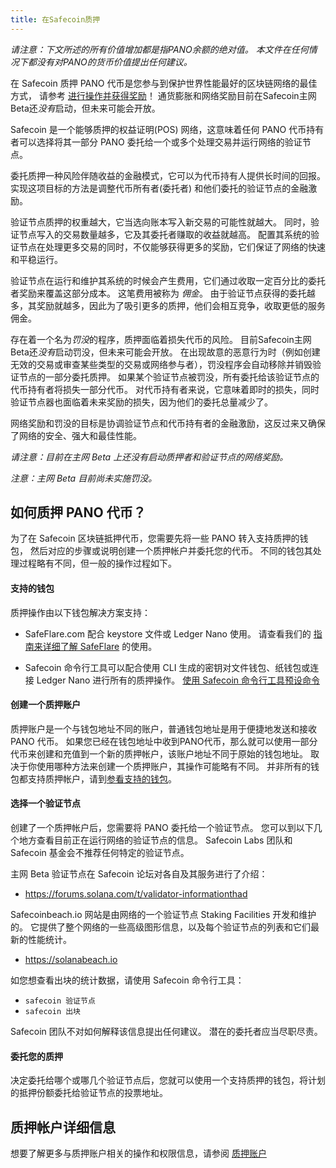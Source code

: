 ```yaml
---
title: 在Safecoin质押
---
```


*请注意：下文所述的所有价值增加都是指PANO余额的绝对值。 本文件在任何情况下都没有对PANO的货币价值提出任何建议。*

在 Safecoin 质押 PANO 代币是您参与到保护世界性能最好的区块链网络的最佳方式， 请参考 [进行操作并获得奖励](implemented-proposals/staking-rewards.md)！ 通货膨胀和网络奖励目前在Safecoin主网Beta还*没有*启动，但未来可能会开放。

Safecoin 是一个能够质押的权益证明(POS) 网络，这意味着任何 PANO 代币持有者可以选择将其一部分 PANO 委托给一个或多个处理交易并运行网络的验证节点。

委托质押一种风险伴随收益的金融模式，它可以为代币持有人提供长时间的回报。 实现这项目标的方法是调整代币所有者(委托者) 和他们委托的验证节点的金融激励。

验证节点质押的权重越大，它当选向账本写入新交易的可能性就越大。  同时，验证节点写入的交易数量越多，它及其委托者赚取的收益就越高。 配置其系统的验证节点在处理更多交易的同时，不仅能够获得更多的奖励，它们保证了网络的快速和平稳运行。

验证节点在运行和维护其系统的时候会产生费用，它们通过收取一定百分比的委托者奖励来覆盖这部分成本。  这笔费用被称为 *佣金*。 由于验证节点获得的委托越多，其奖励就越多，因此为了吸引更多的质押，他们会相互竞争，收取更低的服务佣金。

存在着一个名为*罚没*的程序，质押面临着损失代币的风险。  目前Safecoin主网Beta还*没有*启动罚没，但未来可能会开放。  在出现故意的恶意行为时（例如创建无效的交易或审查某些类型的交易或网络参与者），罚没程序会自动移除并销毁验证节点的一部分委托质押。 如果某个验证节点被罚没，所有委托给该验证节点的代币持有者将损失一部分代币。  对代币持有者来说，它意味着即时的损失，同时验证节点器也面临着未来奖励的损失，因为他们的委托总量减少了。

网络奖励和罚没的目标是协调验证节点和代币持有者的金融激励，这反过来又确保了网络的安全、强大和最佳性能。

*请注意：目前在主网 Beta 上还没有启动质押者和验证节点的网络奖励。*

*注意：主网 Beta 目前尚未实施罚没。*


## 如何质押 PANO 代币？
为了在 Safecoin 区块链抵押代币，您需要先将一些 PANO 转入支持质押的钱包， 然后对应的步骤或说明创建一个质押帐户并委托您的代币。 不同的钱包其处理过程略有不同，但一般的操作过程如下。

#### 支持的钱包
质押操作由以下钱包解决方案支持：

 - SafeFlare.com 配合 keystore 文件或 Ledger Nano 使用。 请查看我们的 [指南来详细了解 SafeFlare](wallet-guide/solflare.md) 的使用。

 - Safecoin 命令行工具可以配合使用 CLI 生成的密钥对文件钱包、纸钱包或连接 Ledger Nano 进行所有的质押操作。 [使用 Safecoin 命令行工具预设命令](cli/delegate-stake.md)

#### 创建一个质押账户
质押账户是一个与钱包地址不同的账户，普通钱包地址是用于便捷地发送和接收 PANO 代币。 如果您已经在钱包地址中收到PANO代币，那么就可以使用一部分代币来创建和充值到一个新的质押帐户，该账户地址不同于原始的钱包地址。 取决于你使用哪种方法来创建一个质押账户，其操作可能略有不同。  并非所有的钱包都支持质押帐户，请到[参看支持的钱包](#supported-wallets)。

#### 选择一个验证节点
创建了一个质押帐户后，您需要将 PANO 委托给一个验证节点。  您可以到以下几个地方查看目前正在运行网络的验证节点的信息。 Safecoin Labs 团队和 Safecoin 基金会不推荐任何特定的验证节点。

主网 Beta 验证节点在 Safecoin 论坛对各自及其服务进行了介绍：
 - https://forums.solana.com/t/validator-informationthad

Safecoinbeach.io 网站是由网络的一个验证节点 Staking Facilities 开发和维护的。  它提供了整个网络的一些高级图形信息，以及每个验证节点的列表和它们最新的性能统计。
 - https://solanabeach.io

如您想查看出块的统计数据，请使用 Safecoin 命令行工具：
 - `safecoin 验证节点`
 - `safecoin 出块`

Safecoin 团队不对如何解释该信息提出任何建议。  潜在的委托者应当尽职尽责。

#### 委托您的质押
决定委托给哪个或哪几个验证节点后，您就可以使用一个支持质押的钱包，将计划的抵押份额委托给验证节点的投票地址。

## 质押帐户详细信息
想要了解更多与质押账户相关的操作和权限信息，请参阅 [质押账户](staking/stake-accounts.md)
